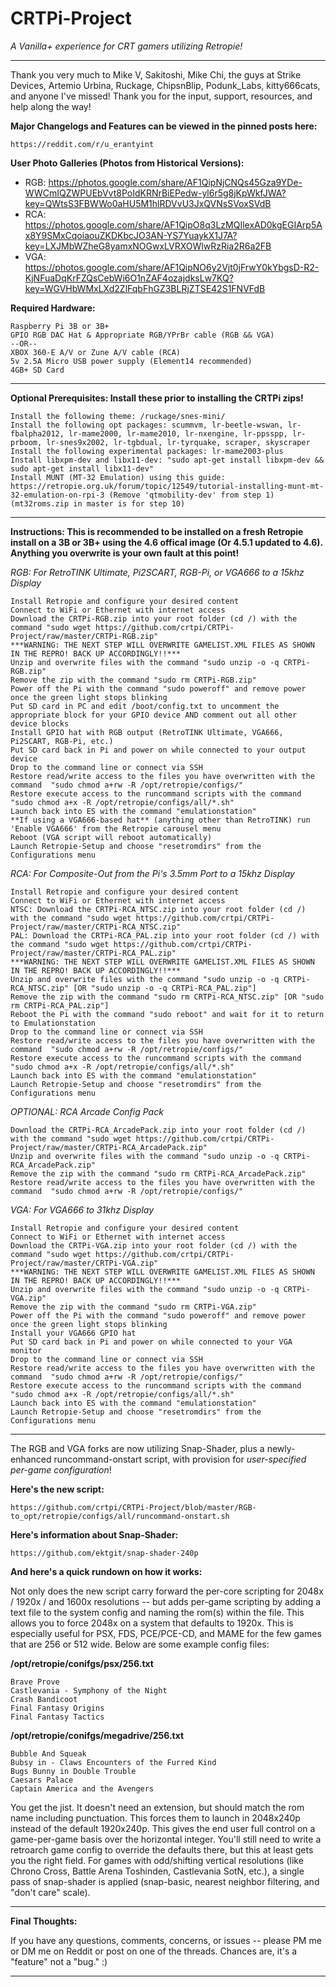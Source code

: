 # CRTPi-Project
*A Vanilla+ experience for CRT gamers utilizing Retropie!*
_____

Thank you very much to Mike V, Sakitoshi, Mike Chi, the guys at Strike Devices, Artemio Urbina, Ruckage, ChipsnBlip, Podunk_Labs, kitty666cats, and anyone I've missed! Thank you for the input, support, resources, and help along the way!

**Major Changelogs and Features can be viewed in the pinned posts here:**

    https://reddit.com/r/u_erantyint

**User Photo Galleries (Photos from Historical Versions):**

* RGB: https://photos.google.com/share/AF1QipNjCNQs45Gza9YDe-WWCmIQZWPUEbVvt8PoIdKRNrBiEPedw-yl6r5g8jKpWkfJWA?key=QWtsS3FBWWo0aHU5M1hlRDVvU3JxQVNsSVoxSVdB
* RCA: https://photos.google.com/share/AF1QipO8q3LzMQIlexAD0kgEGIArp5Ax8Y9SMxCqoiaouZKDKbcJO3AN-YS7YuaykX1J7A?key=LXJMbWZheG8yamxNOGwxLVRXOWlwRzRia2R6a2FB
* VGA: https://photos.google.com/share/AF1QipNO6y2Vjt0jFrwY0kYbgsD-R2-KjNFuaDqKrFZQsCebWi6O1nZAF4ozajdksLw7KQ?key=WGVHbWMxLXd2ZlFqbFhGZ3BLRjZTSE42S1FNVFdB

**Required Hardware:**

    Raspberry Pi 3B or 3B+
    GPIO RGB DAC Hat & Appropriate RGB/YPrBr cable (RGB && VGA)
    --OR--
    XBOX 360-E A/V or Zune A/V cable (RCA)
    5v 2.5A Micro USB power supply (Element14 recommended)
    4GB+ SD Card
    
_____

**Optional Prerequisites: Install these prior to installing the CRTPi zips!** 

	Install the following theme: /ruckage/snes-mini/
	Install the following opt packages: scummvm, lr-beetle-wswan, lr-fbalpha2012, lr-mame2000, lr-mame2010, lr-nxengine, lr-ppsspp, lr-prboom, lr-snes9x2002, lr-tgbdual, lr-tyrquake, scraper, skyscraper
	Install the following experimental packages: lr-mame2003-plus
	Install libxpm-dev and libx11-dev: "sudo apt-get install libxpm-dev && sudo apt-get install libx11-dev"
	Install MUNT (MT-32 Emulation) using this guide: https://retropie.org.uk/forum/topic/12549/tutorial-installing-munt-mt-32-emulation-on-rpi-3 (Remove 'qtmobility-dev' from step 1) (mt32roms.zip in master is for step 10)

_____

**Instructions: This is recommended to be installed on a fresh Retropie install on a 3B or 3B+ using the 4.6 offical image (Or 4.5.1 updated to 4.6). Anything you overwrite is your own fault at this point!**

*RGB: For RetroTINK Ultimate, Pi2SCART, RGB-Pi, or VGA666 to a 15khz Display*

    Install Retropie and configure your desired content
    Connect to WiFi or Ethernet with internet access
    Download the CRTPi-RGB.zip into your root folder (cd /) with the command "sudo wget https://github.com/crtpi/CRTPi-Project/raw/master/CRTPi-RGB.zip" 
    ***WARNING: THE NEXT STEP WILL OVERWRITE GAMELIST.XML FILES AS SHOWN IN THE REPRO! BACK UP ACCORDINGLY!!***
    Unzip and overwrite files with the command "sudo unzip -o -q CRTPi-RGB.zip"
    Remove the zip with the command "sudo rm CRTPi-RGB.zip"
    Power off the Pi with the command "sudo poweroff" and remove power once the green light stops blinking
    Put SD card in PC and edit /boot/config.txt to uncomment the appropriate block for your GPIO device AND comment out all other device blocks
    Install GPIO hat with RGB output (RetroTINK Ultimate, VGA666, Pi2SCART, RGB-Pi, etc.)
    Put SD card back in Pi and power on while connected to your output device
    Drop to the command line or connect via SSH
    Restore read/write access to the files you have overwritten with the command  "sudo chmod a+rw -R /opt/retropie/configs/"
    Restore execute access to the runcommand scripts with the command "sudo chmod a+x -R /opt/retropie/configs/all/*.sh"
    Launch back into ES with the command "emulationstation"
    **If using a VGA666-based hat** (anything other than RetroTINK) run 'Enable VGA666' from the Retropie carousel menu
    Reboot (VGA script will reboot automatically)
    Launch Retropie-Setup and choose "resetromdirs" from the Configurations menu
	
*RCA: For Composite-Out from the Pi's 3.5mm Port to a 15khz Display*

    Install Retropie and configure your desired content
    Connect to WiFi or Ethernet with internet access
    NTSC: Download the CRTPi-RCA_NTSC.zip into your root folder (cd /) with the command "sudo wget https://github.com/crtpi/CRTPi-Project/raw/master/CRTPi-RCA_NTSC.zip"
    PAL: Download the CRTPi-RCA_PAL.zip into your root folder (cd /) with the command "sudo wget https://github.com/crtpi/CRTPi-Project/raw/master/CRTPi-RCA_PAL.zip"
    ***WARNING: THE NEXT STEP WILL OVERWRITE GAMELIST.XML FILES AS SHOWN IN THE REPRO! BACK UP ACCORDINGLY!!***
    Unzip and overwrite files with the command "sudo unzip -o -q CRTPi-RCA_NTSC.zip" [OR "sudo unzip -o -q CRTPi-RCA_PAL.zip"]
    Remove the zip with the command "sudo rm CRTPi-RCA_NTSC.zip" [OR "sudo rm CRTPi-RCA_PAL.zip"]
    Reboot the Pi with the command "sudo reboot" and wait for it to return to Emulationstation
    Drop to the command line or connect via SSH
    Restore read/write access to the files you have overwritten with the command  "sudo chmod a+rw -R /opt/retropie/configs/"
    Restore execute access to the runcommand scripts with the command "sudo chmod a+x -R /opt/retropie/configs/all/*.sh"
    Launch back into ES with the command "emulationstation"
    Launch Retropie-Setup and choose "resetromdirs" from the Configurations menu
    
*OPTIONAL: RCA Arcade Config Pack*

    Download the CRTPi-RCA_ArcadePack.zip into your root folder (cd /) with the command "sudo wget https://github.com/crtpi/CRTPi-Project/raw/master/CRTPi-RCA_ArcadePack.zip"
    Unzip and overwrite files with the command "sudo unzip -o -q CRTPi-RCA_ArcadePack.zip"
    Remove the zip with the command "sudo rm CRTPi-RCA_ArcadePack.zip"
    Restore read/write access to the files you have overwritten with the command  "sudo chmod a+rw -R /opt/retropie/configs/"

*VGA: For VGA666 to 31khz Display*

    Install Retropie and configure your desired content
    Connect to WiFi or Ethernet with internet access
    Download the CRTPi-VGA.zip into your root folder (cd /) with the command "sudo wget https://github.com/crtpi/CRTPi-Project/raw/master/CRTPi-VGA.zip" 
    ***WARNING: THE NEXT STEP WILL OVERWRITE GAMELIST.XML FILES AS SHOWN IN THE REPRO! BACK UP ACCORDINGLY!!***
    Unzip and overwrite files with the command "sudo unzip -o -q CRTPi-VGA.zip"
    Remove the zip with the command "sudo rm CRTPi-VGA.zip"
    Power off the Pi with the command "sudo poweroff" and remove power once the green light stops blinking
    Install your VGA666 GPIO hat
    Put SD card back in Pi and power on while connected to your VGA monitor
    Drop to the command line or connect via SSH
    Restore read/write access to the files you have overwritten with the command  "sudo chmod a+rw -R /opt/retropie/configs/"
    Restore execute access to the runcommand scripts with the command "sudo chmod a+x -R /opt/retropie/configs/all/*.sh"
    Launch back into ES with the command "emulationstation"
    Launch Retropie-Setup and choose "resetromdirs" from the Configurations menu
    
_____

The RGB and VGA forks are now utilizing Snap-Shader, plus a newly-enhanced runcommand-onstart script, with provision for *user-specified per-game configuration*! 

**Here's the new script:**

    https://github.com/crtpi/CRTPi-Project/blob/master/RGB-to_opt/retropie/configs/all/runcommand-onstart.sh

**Here's information about Snap-Shader:**

    https://github.com/ektgit/snap-shader-240p

**And here's a quick rundown on how it works:**

Not only does the new script carry forward the per-core scripting for 2048x / 1920x / and 1600x resolutions -- but adds per-game scripting by adding a text file to the system config and naming the rom(s) within the file. This allows you to force 2048x on a system that defaults to 1920x. This is especially useful for PSX, FDS, PCE/PCE-CD, and MAME for the few games that are 256 or 512 wide. Below are some example config files:

**/opt/retropie/conifgs/psx/256.txt**

    Brave Prove
    Castlevania - Symphony of the Night
    Crash Bandicoot
    Final Fantasy Origins
    Final Fantasy Tactics

**/opt/retropie/conifgs/megadrive/256.txt**

    Bubble And Squeak
    Bubsy in - Claws Encounters of the Furred Kind 
    Bugs Bunny in Double Trouble 
    Caesars Palace 
    Captain America and the Avengers 

You get the jist. It doesn't need an extension, but should match the rom name including punctuation. This forces them to launch in 2048x240p instead of the default 1920x240p. This gives the end user full control on a game-per-game basis over the horizontal integer. You'll still need to write a retroarch game config to override the defaults there, but this at least gets you the right field. For games with odd/shifting vertical resolutions (like Chrono Cross, Battle Arena Toshinden, Castlevania SotN, etc.), a single pass of snap-shader is applied (snap-basic, nearest neighbor filtering, and "don't care" scale).

_____

**Final Thoughts:**

If you have any questions, comments, concerns, or issues -- please PM me or DM me on Reddit or post on one of the threads. Chances are, it's a "feature" not a "bug." :)
_____
